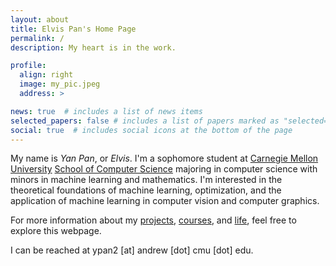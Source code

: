 ```yaml
---
layout: about
title: Elvis Pan's Home Page
permalink: /
description: My heart is in the work.

profile:
  align: right
  image: my_pic.jpeg
  address: >

news: true  # includes a list of news items
selected_papers: false # includes a list of papers marked as "selected={true}"
social: true  # includes social icons at the bottom of the page
---
```


My name is *Yan Pan*, or *Elvis*.
I'm a sophomore student at [Carnegie Mellon University](https://www.cmu.edu) [School of Computer Science](https://cs.cmu.edu) majoring in computer science with minors in machine learning and mathematics.
I'm interested in the theoretical foundations of machine learning, optimization, and the application of machine learning in computer vision and computer graphics.

For more information about my [projects](https://elvis-pan.github.io/projects/), [courses](https://elvis-pan.github.io/blog/2021/courses/), and [life](https://elvis-pan.github.io/blog/2021/intro/), feel free to explore this webpage.

I can be reached at ypan2 [at] andrew [dot] cmu [dot] edu.

